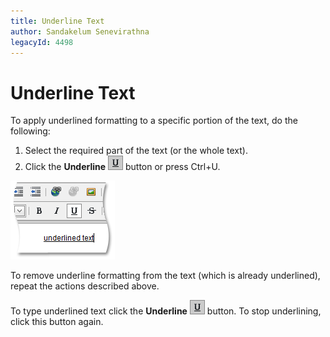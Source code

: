 ```yaml
---
title: Underline Text
author: Sandakelum Senevirathna
legacyId: 4498
---
```

# Underline Text
To apply underlined formatting to a specific portion of the text, do the following:
1. Select the required part of the text (or the whole text).
2. Click the **Underline** ![ASPxHtmlEditor-Buttons-Underline](../../../images/img7402.png) button or press Ctrl+U.

![ASPxHtmlEditor-WorkingWithText-UnderlineSample](../../../images/img7414.png)

To remove underline formatting from the text (which is already underlined), repeat the actions described above.

To type underlined text click the **Underline** ![ASPxHtmlEditor-Buttons-Underline](../../../images/img7402.png) button. To stop underlining, click this button again.